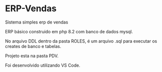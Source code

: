 # ERP-Vendas

Sistema simples erp de vendas

ERP básico construido em php 8.2 com banco de dados mysql.

No arquivo DDL dentro da pasta ROLES, é um arquivo .sql para executar os creates de banco e tabelas.

Projeto esta na pasta PDV.

Foi desenvolvido utilizando VS Code.
